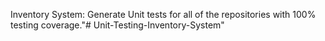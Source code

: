 
Inventory System: Generate Unit tests for all of the repositories with 100% testing coverage."# Unit-Testing-Inventory-System" 
